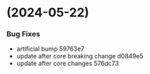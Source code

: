 #  (2024-05-22)


### Bug Fixes

* artificial bump 59763e7
* update after core breaking change d0849e5
* update after core changes 576dc73



